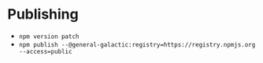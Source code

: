 # Publishing

- `npm version patch`
- `npm publish --@general-galactic:registry=https://registry.npmjs.org --access=public`

